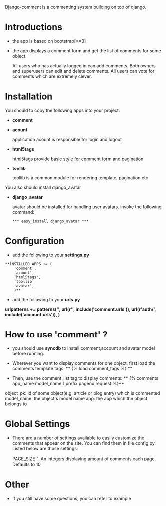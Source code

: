 Django-comment is a commenting system building on top of django. 


# Introductions
* the app is based on bootstrap[>=3]

* the app displays a comment form  and get the list of comments for some object. 

    All users who has actually logged in can add comments. Both owners and superusers can edit and delete comments.
    All users can vote for comments which are extremely clever.


# Installation #
You should to copy the following apps into your project:

- **comment**

- **acount**

   application acount is responsible for login and logout
 
- **html5tags**

   html5tags provide basic style for comment form and pagination

- **toollib**

   toollib is a common module for rendering template, pagination etc

You also should install django_avatar 

- **django_avatar**

   avatar should be installed for handling user avatars. invoke the following command:

      *** easy_install django_avatar ***


# Configuration #

   - add the following to your **settings.py**

    **INSTALLED_APPS += (
        'comment',
        'acount',
        'html5tags',
        'toollib'
        'avatar',
        )**

   - add the following to your **urls.py**

   **urlpatterns += patterns('',
                  url(r'', include('comment.urls')),
                  url(r'auth/', include('account.urls')),
                  )**

                      
# How to use 'comment' ? #

-  you should use **syncdb** to install comment,account and avatar model before running.

-  Wherever you want to display comments for one object, first load the comments template tags:
   ** {% load comment_tags %} **

-  Then, use the comment_list tag to display comments:
   ** {% comments app_name model_name 1 prefix pageno request %}**

object_pk: id of some object(e.g. article or blog entry) which is commented
model_name: the object's model name
app: the app which the object belongs to


# Global Settings
- There are a number of settings available to easily customize the comments that appear on the site. You can find them in file config.py. Listed below are those settings:

   PAGE_SIZE：  An integers displaying amount of comments each page. Defaults to 10


# Other
- If you still have some questions, you can refer to example
